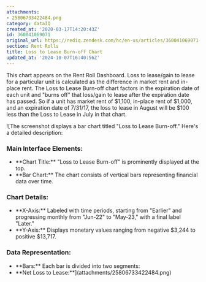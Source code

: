 ```yaml
---
attachments:
- 25806733422484.png
category: dataIQ
created_at: '2020-03-17T14:20:43Z'
id: 360041069071
original_url: https://rediq.zendesk.com/hc/en-us/articles/360041069071-Loss-to-Lease-Burn-off-Chart
section: Rent Rolls
title: Loss to Lease Burn-off Chart
updated_at: '2024-10-07T16:40:56Z'
---
```


This chart appears on the Rent Roll Dashboard. Loss to lease/gain to lease for a particular unit is calculated as the difference in market rent and in-place rent. The Loss to Lease Burn-off chart factors in the expiration date of each unit and "burns off" that loss/gain to lease after the expiration date has passed. So if a unit has market rent of $1,100, in-place rent of $1,000, and an expiration date of 7/31/17, the loss to lease in August will be $100 less than the Loss to Lease in July in that chart.

![The screenshot displays a bar chart titled "Loss to Lease Burn-off." Here's a detailed description:
### Main Interface Elements:
- \*\*Chart Title:\*\* "Loss to Lease Burn-off" is prominently displayed at the top.
- \*\*Bar Chart:\*\* The chart consists of vertical bars representing financial data over time.
### Chart Details:
- \*\*X-Axis:\*\* Labeled with time periods, starting from "Earlier" and progressing monthly from "Jun-22" to "May-23," with a final label "Later."
- \*\*Y-Axis:\*\* Displays monetary values ranging from negative $3,244 to positive $13,717.
### Data Representation:
- \*\*Bars:\*\* Each bar is divided into two segments:
- \*\*Net Loss to Lease:\*\*](attachments/25806733422484.png)